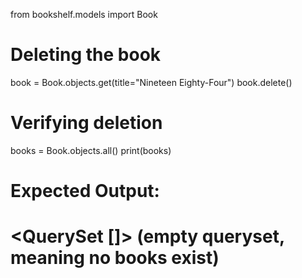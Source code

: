 from bookshelf.models import Book

# Deleting the book
book = Book.objects.get(title="Nineteen Eighty-Four")
book.delete()

# Verifying deletion
books = Book.objects.all()
print(books)

# Expected Output:
# <QuerySet []> (empty queryset, meaning no books exist)
